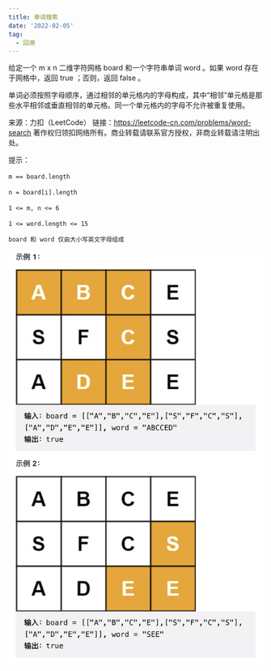 ```yaml
---
title: 单词搜索
date: '2022-02-05'
tag:
  - 回溯
---
```


给定一个 m x n 二维字符网格 board 和一个字符串单词 word 。如果 word 存在于网格中，返回 true ；否则，返回 false 。

单词必须按照字母顺序，通过相邻的单元格内的字母构成，其中“相邻”单元格是那些水平相邻或垂直相邻的单元格。同一个单元格内的字母不允许被重复使用。

来源：力扣（LeetCode）
链接：<https://leetcode-cn.com/problems/word-search>
著作权归领扣网络所有。商业转载请联系官方授权，非商业转载请注明出处。

提示：

`m == board.length`

`n = board[i].length`

`1 <= m, n <= 6`

`1 <= word.length <= 15`

`board 和 word 仅由大小写英文字母组成`

![alt](./image/example.jpg)
